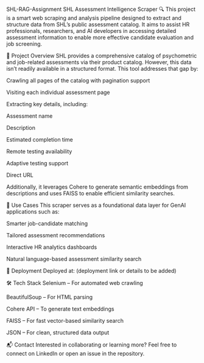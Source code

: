 SHL-RAG-Assignment
SHL Assessment Intelligence Scraper 🔍
This project is a smart web scraping and analysis pipeline designed to extract and structure data from SHL’s public assessment catalog. It aims to assist HR professionals, researchers, and AI developers in accessing detailed assessment information to enable more effective candidate evaluation and job screening.

🔧 Project Overview
SHL provides a comprehensive catalog of psychometric and job-related assessments via their product catalog. However, this data isn’t readily available in a structured format. This tool addresses that gap by:

Crawling all pages of the catalog with pagination support

Visiting each individual assessment page

Extracting key details, including:

Assessment name

Description

Estimated completion time

Remote testing availability

Adaptive testing support

Direct URL

Additionally, it leverages Cohere to generate semantic embeddings from descriptions and uses FAISS to enable efficient similarity searches.

🧠 Use Cases
This scraper serves as a foundational data layer for GenAI applications such as:

Smarter job-candidate matching

Tailored assessment recommendations

Interactive HR analytics dashboards

Natural language-based assessment similarity search

🚀 Deployment
Deployed at: (deployment link or details to be added)

🛠️ Tech Stack
Selenium – For automated web crawling

BeautifulSoup – For HTML parsing

Cohere API – To generate text embeddings

FAISS – For fast vector-based similarity search

JSON – For clean, structured data output

📬 Contact
Interested in collaborating or learning more?
Feel free to connect on LinkedIn or open an issue in the repository.

